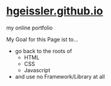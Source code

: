 # [hgeissler.github.io](https://hgeissler.github.io)
my online portfolio  

My Goal for this Page ist to...  
* go back to the roots of 
  * HTML
  * CSS
  * Javascript
* and use no Framework/Library at all

